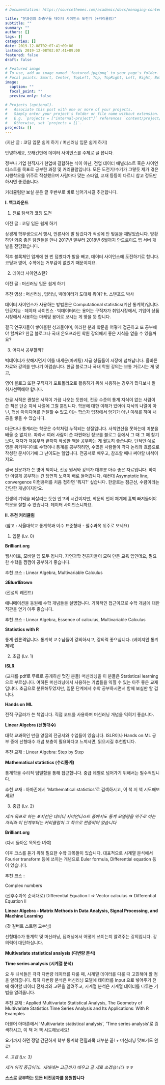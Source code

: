 ```yaml
---
# Documentation: https://sourcethemes.com/academic/docs/managing-content/

title: "문과생의 좌충우돌 데이터 사이언스 도전기 (+커리큘럼)"
subtitle: ""
summary: ""
authors: []
tags: []
categories: []
date: 2019-12-08T02:07:41+09:00
lastmod: 2019-12-08T02:07:41+09:00
featured: false
draft: false

# Featured image
# To use, add an image named `featured.jpg/png` to your page's folder.
# Focal points: Smart, Center, TopLeft, Top, TopRight, Left, Right, BottomLeft, Bottom, BottomRight.
image:
  caption: ""
  focal_point: ""
  preview_only: false

# Projects (optional).
#   Associate this post with one or more of your projects.
#   Simply enter your project's folder or file name without extension.
#   E.g. `projects = ["internal-project"]` references `content/project/deep-learning/index.md`.
#   Otherwise, set `projects = []`.
projects: []
---
```

(지난 글 : 코딩 입문 쉽게 하기 / 머신러닝 입문 쉽게 하기)



안녕하세요, 오래간만에 데이터 사이언스를 주제로 글 씁니다.



정부나 기업 현직자가 현업에 결합하는 식이 아닌, 전업 데이터 애널리스트 혹은 사이언티스트를 목표로 공부한 과정 및 커리큘럼입니다. 모든 도전기/수기가 그렇듯 제가 겪은 시행착오를 위주로 작성했으며 사람마다 맞는 스타일, 교재 등등이 다르니 참고 정도만 하시면 좋겠습니다.



커리큘럼만 보실 분은 글 후반부로 바로 넘어가시길 추천합니다.







**I. 백그라운드**



1. 진로 탐색과 코딩 도전

이전 글 : 코딩 입문 쉽게 하기



상경계 학부생으로서 행시, 언론사에 발 담갔다가 적성에 안 맞음을 깨달았습니다. 방황하던 와중 좋은 팀원들을 만나 2017년 말부터 2018년 6월까지 안드로이드 앱 서버 개발을 전담했습니다.

직후 블록체인 업계에 한 번 덤볐다가 발을 빼고, 데이터 사이언스에 도전하기로 합니다. 코딩과 영어, 수학에는 거부감이 없었기 때문이지요.





2. 데이터 사이언스란?

이전 글 : 머신러닝 입문 쉽게 하기

추천 영상 : 머신러닝, 딥러닝, 빅데이터가 도대체 뭐야? ft. 스탠포드 박사



데이터 사이언스가 사용하는 방법론은 Computational statistics(계산 통계학)입니다. 인공지능 · 데이터 사이언스 · 빅데이터라는 용어는 구직자가 취업시장에서, 기업이 상품시장에서 사용하는 마케팅 용어로 보시는 게 맞을 듯 합니다.



결국 연구자들이 쌓아올린 성과물이며, 이러한 분과 학문을 어떻게 접근하고 또 공부해야 할까요? 한글 블로그나 국내 온오프라인 학원 강의에서 좋은 지식을 얻을 수 있을까요? 





3. 어디서 공부할까?

빅데이터가 핫해지면서 이를 내세운(마케팅) 저급 상품들이 시장에 넘쳐납니다. 올바른 자료와 강의를 만나기 어렵습니다. 한글 블로그나 국내 학원 강의는 보통 거르시는 게 맞고, 

영어 블로그 또한 구직자가 포트폴리오로 활용하기 위해 사용하는 경우가 많다보니 잘 취사선택해야 합니다.



한글 서적은 괜찮은 서적이 가끔 나오는 듯한데, 전공 수준의 통계 지식이 없는 사람이 쓴 책은 단순 지식 나열에 그칠 뿐입니다. 학문에 대한 이해가 있어야 지식의 나열이 아닌, 핵심 아이디어를 전달할 수 있고 이는 학습자 입장에서 암기가 아닌 이해를 하며 내공을 쌓을 수 있습니다.



더군다나 통계라는 학문은 수학처럼 누적되는 성질입니다. 사칙연산을 못하는데 미분을 배울 순 없지요. 따라서 여러 사람이 쓴 파편화된 정보를 블로그 등에서 그 때 그 때 찾기보다, 저자가 처음부터 끝까지 작성한 책을 공부하는 게 월등히 좋습니다. 단적인 예로 영문 위키피디아로 수학이나 통계를 공부하려면, 수많은 사람들이 각자 논리와 흐름으로 작성한 문서이기에 그 난이도는 헬입니다. 전공서로 배우고, 참조할 때나 써야할 녀석이지요.



결국 전문가가 쓴 영어 책이나, 전공 원서와 강의가 대부분 아주 좋은 자료입니다. 하지만 이렇게 공부하는 건 당연히 노력이 배로 들어갑니다. 예컨대 Asymptotic line, convergence 이런용어를 처음 접하면 '뭐지?' 싶습니다. 한글로는 점근선, 수렴이라는 간단한 개념이지만요.



전생의 기억을 되살리는 듯한 인고의 시간이지만, 학문의 언어 체계에 흠뻑 빠져들어야 학문을 잘할 수 있습니다. 데이터 사이언스니까요.







**II. 추천 커리큘럼**

(참고 : 서울대학교 통계학과 이수 표준형태 - 필수과목 위주로 보세요)



1. 입문 (Lv. 0)



**Brilliant.org**

웹사이트, 모바일 앱 모두 됩니다. 자연과학 전공자들이 모여 만든 교육 앱인데요, 필요한 수학을 짬짬이 공부하기 좋습니다.



추천 코스 : Linear Algebra, Multivariable Calculus





**3Blue1Brown**

(전설의 레전드)

애니메이션을 동원해 수학 개념들을 설명합니다. 기하적인 접근이므로 수학 개념에 대한 직관을 얻기 아주 좋습니다.



추천 코스 : Linear Algebra, Essence of calculus, Multivariable Calculus





**Statistics with R**

통계 원론격입니다. 통계학 교수님들이 강의하시고, 강의력 좋으십니다. (베이지안 통계 제외)







2. 초급 (Lv. 1)



**ISLR**

(교재를 pdf로 무료로 공개하신 멋진 분들)
머신러닝을 이 분들은 Statistical learning으로 부르십니다. 여하튼 머신러닝에서 사용하는 기법들을 익힐 수 있는 아주 좋은 교재입니다. 초급으로 분류해두었지만, 입문 단계에서 수학 공부하시면서 함께 보실만 할 겁니다.


**Hands on ML**

전직 구글러가 쓴 책입니다. 직접 코드를 사용하며 머신러닝 개념을 익히기 좋습니다.




**Linear Algebra (선형대수)**

대학 교과목인 만큼 양질의 전공서와 수업들이 있습니다. ISLR이나 Hands on ML 공부 중에 선형대수 개념 보충이 필요하다고 느끼시면, 읽으시길 추천합니다.



추천 교재 : Linear Algebra: Step by Step





**Mathematical statistics (수리통계)**

통계학을 수리적 엄밀함을 통해 접근합니다. 중급 레벨로 넘어가기 위해서는 필수적입니다.

추천 교재 : 아마존에서 'Mathematical statistics'로 검색하시고, 이 책 저 책 시도해보세요!



3. 중급 (Lv. 2)

*제가 목표로 하는 포지션은 데이터 사이언티스트 중에서도 통계 모델링을 위주로 하는 자리라 이 단계부터는 커리큘럼이 그 쪽으로 편중되어 있습니다*

**Brilliant.org**

(다시 돌아온 똑똑한 녀석)

이후 코스를 듣기 위해 필요한 수학 과목들이 있습니다. 대표적으로 시계열 분석에서 Fourier transform 등에 쓰이는 개념으로 Euler formula, Differential equation 등이 있습니다.



추천 코스 :

Complex numbers

(선후수과목 순서대로) Differential Equation I => Vector calculus => Differential Equation II




**Linear Algebra - Matrix Methods in Data Analysis, Signal Processing, and Machine Learning**

(갓 길버트 스트랭 교수님)

선형대수가 통계학 및 머신러닝, 딥러닝에서 어떻게 쓰이는지 알려주는 강의입니다. 강의력이 대단하십니다.


**Multivariate statistical analysis (다변량 분석)**

**Time series analysis (시계열 분석)**

요 두 녀석들은 각각 다변량 데이터를 다룰 때, 시계열 데이터를 다룰 때 고민해야 할 점을 알려줍니다. 특히 다변량 분석은 머신러닝 모델에 데이터를 Input 으로 넣어주기 전에 해야할 데이터 전처리와 고민을 알려주고, 시계열 분석은 시계열 데이터를 다루는 기법을 알려줍니다.

추천 교재 : Applied Multivariate Statistical Analysis, The Geometry of Multivariate Statistics
Time Series Analysis and Its Applications: With R Examples

더불어 아마존에서 'Multivariate statistical analysis', 'Time series analysis'로 검색하시고, 이 책 저 책 시도해보세요!


요기까지 하면 정말 간단하게 학부 통계학 전필과목 대부분 끝! + 머신러닝 맛보기도 완료!

*4. 고급 (Lv. 3)*

*제가 아직 중급이라.. 새해에는 고급까지 배우고 글 새로 쓰겠습니다 ㅎㅎ*


**스스로 공부하는 모든 비전공자를 응원합니다**